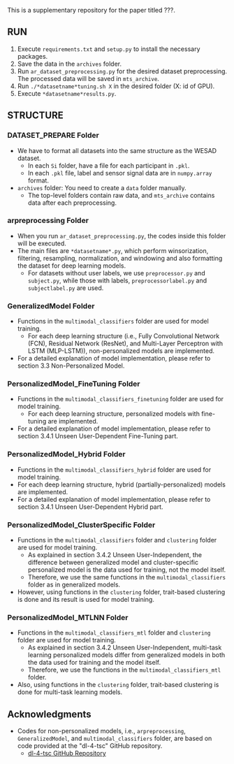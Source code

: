 This is a supplementary repository for the paper titled ???.

## RUN
1. Execute `requirements.txt` and `setup.py` to install the necessary packages.
2. Save the data in the `archives` folder.
3. Run `ar_dataset_preprocessing.py` for the desired dataset preprocessing. The processed data will be saved in `mts_archive`.
4. Run `./*datasetname*tuning.sh X` in the desired folder (X: id of GPU).
5. Execute `*datasetname*results.py`.

## STRUCTURE

### DATASET_PREPARE Folder
- We have to format all datasets into the same structure as the WESAD dataset.
  - In each `Si` folder, have a file for each participant in `.pkl`.
  - In each `.pkl` file, label and sensor signal data are in `numpy.array` format.
- `archives` folder: You need to create a `data` folder manually.
  - The top-level folders contain raw data, and `mts_archive` contains data after each preprocessing.

### arpreprocessing Folder
- When you run `ar_dataset_preprocessing.py`, the codes inside this folder will be executed.
- The main files are `*datasetname*.py`, which perform winsorization, filtering, resampling, normalization, and windowing and also formatting the dataset for deep learning models.
  - For datasets without user labels, we use `preprocessor.py` and `subject.py`, while those with labels, `preprocessorlabel.py` and `subjectlabel.py` are used.

### GeneralizedModel Folder
- Functions in the `multimodal_classifiers` folder are used for model training.
  - For each deep learning structure (i.e., Fully Convolutional Network (FCN), Residual Network (ResNet), and Multi-Layer Perceptron with LSTM (MLP-LSTM)), non-personalized models are implemented.
- For a detailed explanation of model implementation, please refer to section 3.3 Non-Personalized Model.

### PersonalizedModel_FineTuning Folder
- Functions in the `multimodal_classifiers_finetuning` folder are used for model training.
  - For each deep learning structure, personalized models with fine-tuning are implemented.
- For a detailed explanation of model implementation, please refer to section 3.4.1 Unseen User-Dependent Fine-Tuning part.

### PersonalizedModel_Hybrid Folder
- Functions in the `multimodal_classifiers_hybrid` folder are used for model training.
- For each deep learning structure, hybrid (partially-personalized) models are implemented.
- For a detailed explanation of model implementation, please refer to section 3.4.1 Unseen User-Dependent Hybrid part.

### PersonalizedModel_ClusterSpecific Folder
- Functions in the `multimodal_classifiers` folder and `clustering` folder are used for model training.
  - As explained in section 3.4.2 Unseen User-Independent, the difference between generalized model and cluster-specific personalized model is the data used for training, not the model itself.
  - Therefore, we use the same functions in the `multimodal_classifiers` folder as in generalized models.
- However, using functions in the `clustering` folder, trait-based clustering is done and its result is used for model training.

### PersonalizedModel_MTLNN Folder
- Functions in the `multimodal_classifiers_mtl` folder and `clustering` folder are used for model training.
  - As explained in section 3.4.2 Unseen User-Independent, multi-task learning personalized models differ from generalized models in both the data used for training and the model itself.
  - Therefore, we use the functions in the `multimodal_classifiers_mtl` folder.
- Also, using functions in the `clustering` folder, trait-based clustering is done for multi-task learning models.

## Acknowledgments
- Codes for non-personalized models, i.e., `arpreprocessing`, `GeneralizedModel`, and `multimodal_classifiers` folder, are based on code provided at the "dl-4-tsc" GitHub repository.
  - [dl-4-tsc GitHub Repository](https://github.com/Emognition/dl-4-tsc)
